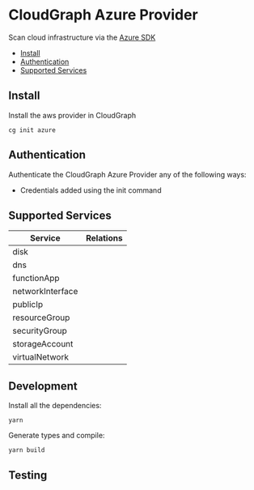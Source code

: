 # CloudGraph Azure Provider

Scan cloud infrastructure via the [Azure SDK](https://github.com/Azure/azure-sdk-for-js)

<!-- toc -->
- [Install](#install)
- [Authentication](#authentication)
- [Supported Services](#supported-services)
<!-- tocstop -->

## Install

Install the aws provider in CloudGraph

```console
cg init azure
```

## Authentication

Authenticate the CloudGraph Azure Provider any of the following ways:

- Credentials added using the init command

## Supported Services

| Service          | Relations |
| ---------------- | --------- |
| disk             |           |
| dns              |           |
| functionApp      |           |
| networkInterface |           |
| publicIp         |           |
| resourceGroup    |           |
| securityGroup    |           |
| storageAccount   |           |
| virtualNetwork   |           |


## Development

Install all the dependencies:

```
yarn
```

Generate types and compile:

```
yarn build
```

## Testing

<!-- testing -->

<!-- testingstop -->

